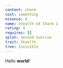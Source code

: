 ```yaml
---
content: charm
cost: something
essence: 4
name: Stealth e4 Charm 1
rating: 4
requires: []
splat: Second Sunrise
trait: Stealth
tree: Invisible
---
```


Hello **world**!

